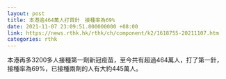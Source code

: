 ```yaml
---
layout: post
title: 本港逾464萬人打首針　接種率為69%
date: 2021-11-07 23:09:51.000000000 +08:00
link: https://news.rthk.hk/rthk/ch/component/k2/1618755-20211107.htm
categories: rthk
---
```


本港再多3200多人接種第一劑新冠疫苗，至今共有超過464萬人，打了第一針，接種率為69%，已接種兩劑的人有大約445萬人。
